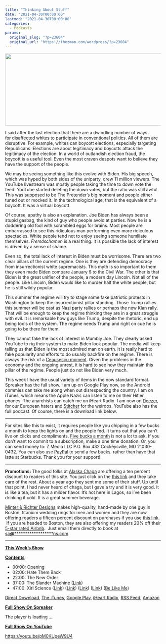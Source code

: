 ```yaml
---
title: "Thinking About Stuff"
date: "2021-04-30T00:00:00"
lastmod: "2021-04-30T00:00:00"
categories:
  - Podcasts
params:
  original_slug: "?p=23604"
  original_url: "https://thezman.com/wordpress/?p=23604"
---
```


[<img
src="http://thezman.com/wordpress/wp-content/uploads/2018/01/Power-Hour.png"
decoding="async" width="600" height="233" />](http://thezman.com/wordpress/wp-content/uploads/2018/01/Power-Hour.png)

I said after the last election that there are a dwindling number of ways
for disaffected whites to participate in conventional politics. All of
them are disruptive. For example, whites can boycott elections,
especially targeting Republicans. Elections are about legitimacy and
boycotts attack the legitimacy of the election. In a world of outlandish
election fraud, the boycott is a useful tool. Even the most craven
despots want to believe they have the support of the people.

We may be seeing something like this evolve with Biden. His big speech,
which was hyped by both sides of the uniparty, drew 11 million viewers.
The YouTube livestream was mostly people taking the time to down vote
the feed. YouTube started deleting the down votes, but the ratio was
still awful. This was supposed to be The Pretender’s big moment and
people either tuned out or mocked it. In the technological age, that is
the equivalent of a boycott. It was a virtual boycott.

Of course, apathy is also an explanation. Joe Biden has always been a
stupid gasbag, the kind of guy who people avoid at parties. Now he is a
doddering old fool with scrambled eggs for brains. Most people are
embarrassed to see this ridiculous man performing even more ridiculous
spectacles. White people tend not to enjoy seeing someone humiliate
themselves. *Fremdschamen* is a real thing. It is possible the lack of
interest is driven by a sense of shame.

Even so, the total lack of interest in Biden must be worrisome. There
are two clear pillars of the current regime. One is they are defending
democracy from insurrectionist white supremacists. This myth is so
important to them they even made Biden compare January 6 to the Civil
War. The other is that Biden is the great unifier of the people, a
modern day Lincoln. Not all of the people. Like Lincoln, Biden would
like to murder half the white people, but he is still wildly popular.

This summer the regime will try to stage some fake patriotic protests in
Washington to keep the insurrectionist pillar standing. Those Trump
rallies this summer will be cast as Nazi party rallies or perhaps the
new Klan rally. That will be enough to keep the regime thinking they are
in a great struggle with evil. It is remarkable how guys like Trump,
despite the rhetoric, end up being tools of the system. The regime needs
Trump and right on cue he is going to be there for them.

They cannot fake the lack of interest in Mumbly Joe. They clearly asked
YouTube to rig their system to make Biden look popular. The media will
keep telling us that Biden is the most admired man on earth. It is
really hard to fake popularity and efforts to do usually backfire on the
regime. There is always the risk of a
<a href="https://www.youtube.com/watch?v=wqF4pUumWpw" rel="noopener"
target="_blank">Ceaușescu moment</a>. Given the problems in the economy
and the ongoing unrest, it is hard to see how they maintain this pillar
of the regime. People just do not like Biden very much.

This week I have the usual variety of items in the now standard format.
Spreaker has the full show. I am up on Google Play now, so the Android
commies can take me along when out disrespecting the country. I am on
iTunes, which means the Apple Nazis can listen to me on their Hitler
phones. The anarchists can catch me on iHeart Radio. I am now on
<a href="https://www.deezer.com/show/623032" rel="noopener noreferrer"
target="_blank">Deezer</a>, for our European haters and <a
href="https://www.stitcher.com/podcast/the-z-blog-power-hour?refid=stpr"
rel="noopener noreferrer" target="_blank">Stitcher</a> for the weirdos.
YouTube also has the full podcast. Of course, there is a download link
below.

------------------------------------------------------------------------

For sites like this to exist, it requires people like you chipping in a
few bucks a month to keep the lights on and the people fed. It turns out
that you can’t live on clicks and compliments.
<a href="https://www.subscribestar.com/the-z-blog"
rel="noopener noreferrer" target="_blank">Five bucks a month</a> is not
a lot to ask. If you don’t want to commit to a subscription, make a one
time donation. Or, you can send money to: Z Media LLC P.O. Box 432
Cockeysville, MD 21030-0432. You can also use <a
href="https://www.paypal.com/cgi-bin/webscr?cmd=_s-xclick&amp;hosted_button_id=UDAS2Q8JYA6CN&amp;source=url"
rel="noopener noreferrer" target="_blank">PayPal</a> to send a few
bucks, rather than have that latte at Starbucks. Thank you for your
support!

------------------------------------------------------------------------

**Promotions:** The good folks at
<a href="https://alaskachaga.us/" rel="noopener noreferrer"
target="_blank">Alaska Chaga</a> are offering a ten percent discount to
readers of this site. You just click on the
<a href="https://alaskachaga.us/discount/ZMAN" rel="noopener noreferrer"
target="_blank">this link</a> and they take care of the rest. About a
year ago they sent me some of their stuff. Up until that point, I had
never heard of chaga, but I gave a try and it is very good. It is like a
tea, but it has a milder flavor. It’s hot here in Lagos, so I’ve been
drinking it cold. It is a great summer beverage.

<a href="https://www.minterandrichterdesigns.com/"
rel="noreferrer nofollow noopener" target="_blank">Minter &amp; Richter
Designs</a> makes high-quality, hand-made by one guy in Boston, titanium
wedding rings for men and women and they are now offering readers a
fifteen percent discount on purchases if you use
<a href="https://www.minterandrichterdesigns.com/discount/ZMAN"
rel="noreferrer nofollow noopener" target="_blank">this link</a>. 
 <span class="highlight"><span class="colour"><span class="font"><span class="size">If
you are headed to Boston, they are also offering my readers 20% off
their <a
href="https://www.airbnb.com/users/7988017/listings?user_id=7988017&amp;s=3"
rel="noopener noreferrer" target="_blank">5-star rated Airbnb</a>.  Just
email them directly to book at
<a href="mailto:sa***@*********************ns.com"
data-original-string="M+PVCWqd3q+9gtLQYCfwQQ==cb79sxtqIWSaT/INhk/VcWd5aiW4mVcqIRcVgtDdo6dVPJHdluWPTVoOP650rTnMh4O"><span
class="apbct-email-encoder"
data-original-string="I7if68v9fyquWGegaPnPZg==cb7V15oA6+lUnDItv7GyLiqyo5tNVGMAiiV020zdAOvFkASexF013vYJYrN+lcWkGgt"
title="This contact has been encoded by Anti-Spam by CleanTalk. Click to decode. To finish the decoding make sure that JavaScript is enabled in your browser.">sa<span
class="apbct-blur">***</span>@<span
class="apbct-blur">*********************</span>ns.com</span></a>.</span></span></span></span>

------------------------------------------------------------------------

**<u>This Week’s Show</u>**

**<u>Contents</u>**

-   00:00: Opening
-   02:00: Hate Them Back
-   22:00: The New Order
-   37:00: The Slander Machine
    (<a href="https://archive.is/iMGwD" rel="noopener"
    target="_blank">Link</a>)
-   47:00: Xirl Science
    (<a href="https://journals.sagepub.com/doi/full/10.1177/2056305120905644"
    rel="noopener" target="_blank">Link</a>)
    (<a href="https://research.monash.edu/en/persons/emily-van-der-nagel"
    rel="noopener" target="_blank">Link</a>) (<a
    href="https://educate.bankstreet.edu/occasional-paper-series/vol2019/iss41/10/"
    rel="noopener" target="_blank">Link</a>)
    (<a href="https://www.jstor.org/stable/3844285?seq=" rel="noopener"
    target="_blank">Link</a>) ([Be Like
    Me](https://www.minterandrichterdesigns.com/products/the-man-they-call-z-titanium-mokume-gane-mens-wedding-ring?_pos=1&_sid=bdaf5cbe8&_ss=r))

<a href="https://api.spreaker.com/v2/episodes/44571271/download.mp3"
rel="noopener" target="_blank">Direct Download</a>, <a
href="https://itunes.apple.com/us/podcast/the-z-blog-power-hour/id1262799640?mt=2"
rel="noopener noreferrer" target="_blank">The iTunes</a>, <a
href="https://podcasts.google.com/?feed=aHR0cHM6Ly93d3cuc3ByZWFrZXIuY29tL3Nob3cvMjU4OTY1Ny9lcGlzb2Rlcy9mZWVk"
rel="noopener noreferrer" target="_blank">Google Play</a>, <a href="https://www.iheart.com/podcast/the-z-blog-power-hour-29246491/"
rel="noopener noreferrer" target="_blank">iHeart Radio,</a>
<a href="https://www.spreaker.com/show/2589657/episodes/feed"
rel="noopener noreferrer" target="_blank">RSS Feed</a>, <a
href="https://music.amazon.com/podcasts/0d8bc343-742c-40fe-95c8-616ccf4cf1fa/The-Z-Blog-Power-Hour"
rel="noopener noreferrer" target="_blank">Amazon</a>

**<u>Full Show On Spreaker</u>**

The player is loading ...

<span class="widget_spinner dark"></span>

**<u>Full Show On YouTube</u>**

https://youtu.be/pM0KUpeW9U4
